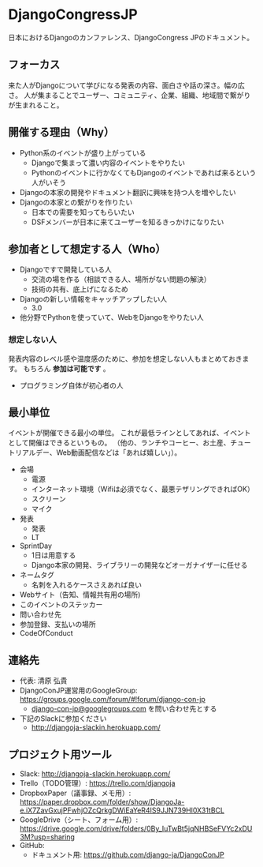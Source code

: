 # DjangoCongressJP

日本におけるDjangoのカンファレンス、DjangoCongress JPのドキュメント。

## フォーカス

来た人がDjangoについて学びになる発表の内容、面白さや話の深さ。幅の広さ。
人が集まることでユーザー、コミュニティ、企業、組織、地域間で繋がりが生まれること。

## 開催する理由（Why）
- Python系のイベントが盛り上がっている
    - Djangoで集まって濃い内容のイベントをやりたい
    - Pythonのイベントに行かなくてもDjangoのイベントであれば来るという人がいそう
- Djangoの本家の開発やドキュメント翻訳に興味を持つ人を増やしたい
- Djangoの本家との繋がりを作りたい
    - 日本での需要を知ってもらいたい
    - DSFメンバーが日本に来てユーザーを知るきっかけになりたい

## 参加者として想定する人（Who）

- Djangoですで開発している人
  - 交流の場を作る（相談できる人、場所がない問題の解決）
  - 技術の共有、底上げになるため
- Djangoの新しい情報をキャッチアップしたい人
  - 3.0
- 他分野でPythonを使っていて、WebをDjangoをやりたい人

### 想定しない人

発表内容のレベル感や温度感のために、参加を想定しない人もまとめておきます。
もちろん **参加は可能です** 。

- プログラミング自体が初心者の人

## 最小単位

イベントが開催できる最小の単位。
これが最低ラインとしてあれば、イベントとして開催はできるというもの。
（他の、ランチやコーヒー、お土産、チュートリアルデー、Web動画配信などは「あれば嬉しい」）。

* 会場
    * 電源
    * インターネット環境（Wifiは必須でなく、最悪テザリングできればOK）
    * スクリーン
    * マイク
* 発表
    * 発表
    * LT
* SprintDay
    * 1日は用意する
    * Django本家の開発、ライブラリーの開発などオーガナイザーに任せる
* ネームタグ
    * 名刺を入れるケースさえあれば良い
* Webサイト（告知、情報共有用の場所)
* このイベントのステッカー
* 問い合わせ先
* 参加登録、支払いの場所
* CodeOfConduct

## 連絡先

* 代表: 清原 弘貴
* DjangoConJP運営用のGoogleGroup: https://groups.google.com/forum/#!forum/django-con-jp
    * django-con-jp@googlegroups.com を問い合わせ先とする
* 下記のSlackに参加ください
    * http://djangoja-slackin.herokuapp.com/

## プロジェクト用ツール

* Slack: http://djangoja-slackin.herokuapp.com/
* Trello（TODO管理）: https://trello.com/djangoja
* DropboxPaper（議事録、メモ用）: https://paper.dropbox.com/folder/show/DjangoJa-e.iX7ZavGxujPFwhjOZcQrkgDWiEaYeR4IS9JJN739Hl0X31tBCL
* GoogleDrive（シート、フォーム用）: https://drive.google.com/drive/folders/0By_IuTwBt5jqNHBSeFVYc2xDU3M?usp=sharing
* GitHub:
    * ドキュメント用: https://github.com/django-ja/DjangoConJP
